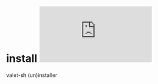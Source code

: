 # install [![Build Status](https://dev.azure.com/valet-sh/valet-sh/_apis/build/status/valet-sh.install)](https://dev.azure.com/valet-sh/valet-sh/_build/latest?definitionId=1)
valet-sh (un)installer
